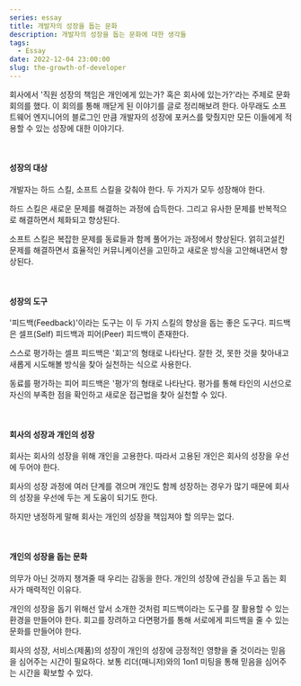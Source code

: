 ```yaml
---
series: essay
title: 개발자의 성장을 돕는 문화
description: 개발자의 성장을 돕는 문화에 대한 생각들
tags:
  - Essay
date: 2022-12-04 23:00:00
slug: the-growth-of-developer
---
```


회사에서 '직원 성장의 책임은 개인에게 있는가? 혹은 회사에 있는가?'라는 주제로 문화 회의를 했다. 이 회의를 통해 깨닫게 된 이야기를 글로 정리해보려 한다. 아무래도 소프트웨어 엔지니어의 블로그인 만큼 개발자의 성장에 포커스를 맞췄지만 모든 이들에게 적용할 수 있는 성장에 대한 이야기다.

<br/>

#### 성장의 대상

개발자는 하드 스킬, 소프트 스킬을 갖춰야 한다. 두 가지가 모두 성장해야 한다.

하드 스킬은 새로운 문제를 해결하는 과정에 습득한다. 그리고 유사한 문제를 반복적으로 해결하면서 체화되고 향상된다.

소프트 스킬은 복잡한 문제를 동료들과 함께 풀어가는 과정에서 향상된다. 얽히고설킨 문제를 해결하면서 효율적인 커뮤니케이션을 고민하고 새로운 방식을 고안해내면서 향상된다.

<br/>

#### 성장의 도구

'피드백(Feedback)'이라는 도구는 이 두 가지 스킬의 향상을 돕는 좋은 도구다. 피드백은 셀프(Self) 피드백과 피어(Peer) 피드백이 존재한다.

스스로 평가하는 셀프 피드백은 '회고'의 형태로 나타난다. 잘한 것, 못한 것을 찾아내고 새롭게 시도해볼 방식을 찾아 실천하는 식으로 사용한다.

동료를 평가하는 피어 피드백은 '평가'의 형태로 나타난다. 평가를 통해 타인의 시선으로 자신의 부족한 점을 확인하고 새로운 접근법을 찾아 실천할 수 있다.

<br/>

#### 회사의 성장과 개인의 성장

회사는 회사의 성장을 위해 개인을 고용한다. 따라서 고용된 개인은 회사의 성장을 우선에 두어야 한다.

회사의 성장 과정에 여러 단계를 겪으며 개인도 함께 성장하는 경우가 많기 때문에 회사의 성장을 우선에 두는 게 도움이 되기도 한다.

하지만 냉정하게 말해 회사는 개인의 성장을 책임져야 할 의무는 없다.

<br/>

#### 개인의 성장을 돕는 문화

의무가 아닌 것까지 챙겨줄 때 우리는 감동을 한다. 개인의 성장에 관심을 두고 돕는 회사가 매력적인 이유다.

개인의 성장을 돕기 위해선 앞서 소개한 것처럼 피드백이라는 도구를 잘 활용할 수 있는 환경을 만들어야 한다. 회고를 장려하고 다면평가를 통해 서로에게 피드백을 줄 수 있는 문화를 만들어야 한다.

회사의 성장, 서비스(제품)의 성장이 개인의 성장에 긍정적인 영향을 줄 것이라는 믿음을 심어주는 시간이 필요하다. 보통 리더(매니저)와의 1on1 미팅을 통해 믿음을 심어주는 시간을 확보할 수 있다.

